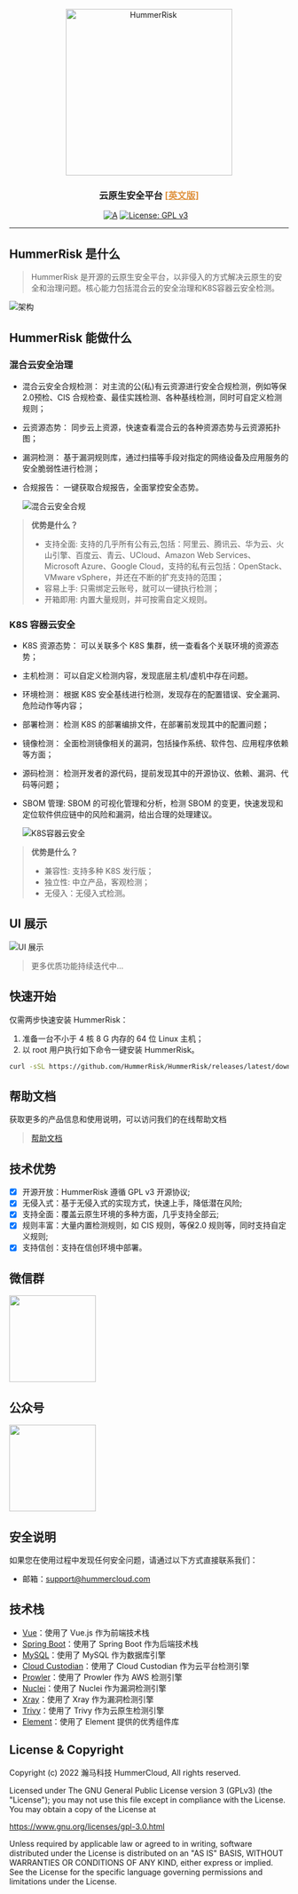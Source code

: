 <p align="center">
    <a href="https://docs.hummerrisk.com">
        <img src="./frontend/src/assets/img/logo/logo-dark.png" alt="HummerRisk" width="300"/>
    </a>
</p>
<h3 align="center">
    云原生安全平台 
    <a href="https://github.com/hummerrisk/hummerrisk/blob/master/README_EN.md" style="color: #df913c;">[英文版]</a>
</h3>

<p align="center">
    <a href="https://www.codacy.com/gh/hummerrisk/hummerrisk/dashboardutm_source=github.com&amp;utm_medium=referral&amp;utm_content=hummerrisk/hummerrisk&amp;utm_campaign=Badge_Grade"><img src="https://app.codacy.com/project/badge/Grade/3331d2c045ae4d0ba1fd8fdd623186e7" alt="A"/></a>
    <a href="https://www.gnu.org/licenses/old-licenses/gpl-3.0"><img src="https://img.shields.io/github/license/hummerrisk/hummerrisk?color=%231890FF&style=flat-square" alt="License: GPL v3"></a>
    <a href="https://github.com/hummerrisk/hummerrisk/releases/latest"><img src="https://img.shields.io/github/v/release/hummerrisk/hummerrisk" alt=""></a>
    <a href="https://github.com/hummerrisk/hummerrisk"><img src="https://img.shields.io/github/stars/hummerrisk/hummerrisk?color=%231890FF&style=flat-square" alt=""></a>
    <a href="https://github.com/hummerrisk/hummerrisk/releases"><img src="https://img.shields.io/github/downloads/hummerrisk/hummerrisk/total" alt=""></a>
</p>
<hr/>

## HummerRisk 是什么

> HummerRisk 是开源的云原生安全平台，以非侵入的方式解决云原生的安全和治理问题。核心能力包括混合云的安全治理和K8S容器云安全检测。

![架构](./frontend/src/assets/img/readme/architecturev.png)

## HummerRisk 能做什么

### **混合云安全治理**
* 混合云安全合规检测：
  对主流的公(私)有云资源进行安全合规检测，例如等保2.0预检、CIS 合规检查、最佳实践检测、各种基线检测，同时可自定义检测规则；
* 云资源态势：
  同步云上资源，快速查看混合云的各种资源态势与云资源拓扑图；
* 漏洞检测：
  基于漏洞规则库，通过扫描等手段对指定的网络设备及应用服务的安全脆弱性进行检测；
* 合规报告：
  一键获取合规报告，全面掌控安全态势。

  ![混合云安全合规](./frontend/src/assets/img/readme/multicloud.png)

>**优势是什么？**  
> * 支持全面: 支持的几乎所有公有云,包括：阿里云、腾讯云、华为云、火山引擎、百度云、青云、UCloud、Amazon Web Services、Microsoft Azure、Google Cloud，支持的私有云包括：OpenStack、VMware vSphere，并还在不断的扩充支持的范围；
> * 容易上手: 只需绑定云账号，就可以一键执行检测；
> * 开箱即用: 内置大量规则，并可按需自定义规则。


### **K8S 容器云安全**
* K8S 资源态势：
  可以关联多个 K8S 集群，统一查看各个关联环境的资源态势；
* 主机检测：
  可以自定义检测内容，发现底层主机/虚机中存在问题。
* 环境检测：
  根据 K8S 安全基线进行检测，发现存在的配置错误、安全漏洞、危险动作等内容；
* 部署检测：
  检测 K8S 的部署编排文件，在部署前发现其中的配置问题；
* 镜像检测：
  全面检测镜像相关的漏洞，包括操作系统、软件包、应用程序依赖等方面；
* 源码检测：
  检测开发者的源代码，提前发现其中的开源协议、依赖、漏洞、代码等问题；
* SBOM 管理:
  SBOM 的可视化管理和分析，检测 SBOM 的变更，快速发现和定位软件供应链中的风险和漏洞，给出合理的处理建议。

  ![K8S容器云安全](./frontend/src/assets/img/readme/k8s.png)


>**优势是什么？**
> * 兼容性: 支持多种 K8S 发行版；
> * 独立性: 中立产品，客观检测；
> * 无侵入：无侵入式检测。

## UI 展示

![UI 展示](./frontend/src/assets/img/gif/hummerrisk.gif)

> 更多优质功能持续迭代中...

## 快速开始

仅需两步快速安装 HummerRisk：

1.  准备一台不小于 4 核 8 G 内存的 64 位 Linux 主机；
2.  以 root 用户执行如下命令一键安装 HummerRisk。

```sh
curl -sSL https://github.com/HummerRisk/HummerRisk/releases/latest/download/quick_start.sh | sh
```

## 帮助文档
获取更多的产品信息和使用说明，可以访问我们的在线帮助文档
> [帮助文档](https://docs.hummercloud.com)

## 技术优势

- [x] 开源开放：HummerRisk 遵循 GPL v3 开源协议;
- [x] 无侵入式：基于无侵入式的实现方式，快速上手，降低潜在风险;
- [x] 支持全面：覆盖云原生环境的多种方面，几乎支持全部云;
- [x] 规则丰富：大量内置检测规则，如 CIS 规则，等保2.0 规则等，同时支持自定义规则;
- [x] 支持信创：支持在信创环境中部署。

## 微信群

<img src="http://hummerrisk-1312321453.cos.ap-beijing.myqcloud.com/contact_me_qr.png" width="156" height="156" alt="">

## 公众号

<img src="http://hummerrisk-1312321453.cos.ap-beijing.myqcloud.com/qrcode_gongzhonghao.jpeg" width="156" height="156" alt="">

## 安全说明

如果您在使用过程中发现任何安全问题，请通过以下方式直接联系我们：

- 邮箱：support@hummercloud.com

## 技术栈

- [Vue](https://vuejs.org/)：使用了 Vue.js 作为前端技术栈
- [Spring Boot](https://www.tutorialspoint.com/spring_boot/spring_boot_introduction.htm)：使用了 Spring Boot 作为后端技术栈
- [MySQL](https://www.mysql.com/)：使用了 MySQL 作为数据库引擎
- [Cloud Custodian](https://cloudcustodian.io/)：使用了 Cloud Custodian 作为云平台检测引擎
- [Prowler](https://prowler.pro/)：使用了 Prowler 作为 AWS 检测引擎
- [Nuclei](https://nuclei.projectdiscovery.io/)：使用了 Nuclei 作为漏洞检测引擎
- [Xray](https://xray.cool/)：使用了 Xray 作为漏洞检测引擎
- [Trivy](https://github.com/aquasecurity/trivy)：使用了 Trivy 作为云原生检测引擎
- [Element](https://element.eleme.cn/#/)：使用了 Element 提供的优秀组件库

## License & Copyright

Copyright (c) 2022 瀚马科技 HummerCloud, All rights reserved.

Licensed under The GNU General Public License version 3 (GPLv3) (the "License"); you may not use this file except in compliance with the License. You may obtain a copy of the License at

https://www.gnu.org/licenses/gpl-3.0.html

Unless required by applicable law or agreed to in writing, software distributed under the License is distributed on an "AS IS" BASIS, WITHOUT WARRANTIES OR CONDITIONS OF ANY KIND, either express or implied. See the License for the specific language governing permissions and limitations under the License.
